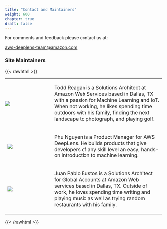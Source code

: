 ```yaml
---
title: "Contact and Maintainers"
weight: 600
chapter: true
draft: false
---
```

For comments and feedback please contact us at:

[aws-deeplens-team@amazon.com](mailto:aws-deeplens-team@amazon.com)

### Site Maintainers
{{< rawhtml >}}
 <table style="border: 0px;">
    <tr>
      <td style="padding: 0px; width: 150px;">
      <p><img src="/images/600_authors/tr-100.jpg" style="margin: 0 auto;"></p>
  </td>
      <td>
      <p>Todd Reagan is a Solutions Architect at Amazon Web Services based in Dallas, TX with a passion for Machine Learning and IoT. When not working, he likes spending time outdoors with his family, finding the next landscape to photograph, and playing golf.</p>
      </td>
    </tr>
     <tr>
      <td>
       <p><img src="/images/600_authors/pn-100.jpg" style="margin: 0 auto;"></p>
      </td>
      <td>
       <p>Phu Nguyen is a Product Manager for AWS DeepLens. He builds products that give developers of any skill level an easy, hands-on introduction to machine learning. </p>
      </td>
    </tr>
         <tr>
      <td>
       <p><img src="/images/600_authors/jb-100.jpg" style="margin: 0 auto;"></p>
      </td>
      <td>
       <p>Juan Pablo Bustos is a Solutions Architect for Global Accounts at Amazon Web services based in Dallas, TX. Outside of work, he loves spending time writing and playing music as well as trying random restaurants with his family.</p>
      </td>
    </tr>
  </table>
{{< /rawhtml >}}
